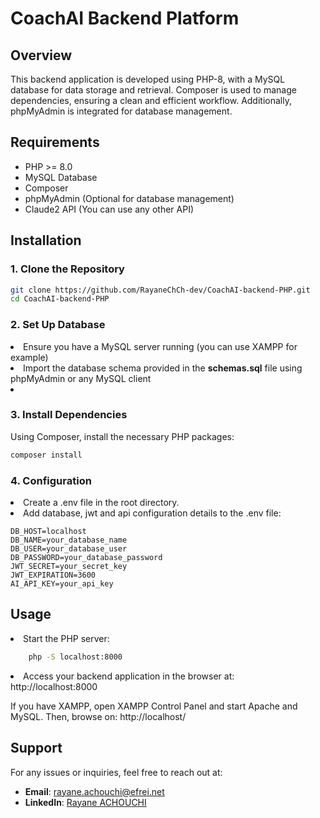# CoachAI Backend Platform

## Overview

This backend application is developed using PHP-8, with a MySQL database for data storage and retrieval. Composer is used to manage dependencies, ensuring a clean and efficient workflow. Additionally, phpMyAdmin is integrated for database management.

## Requirements

- PHP >= 8.0
- MySQL Database
- Composer
- phpMyAdmin (Optional for database management)
- Claude2 API (You can use any other API)

## Installation

### 1. **Clone the Repository**

```bash
git clone https://github.com/RayaneChCh-dev/CoachAI-backend-PHP.git
cd CoachAI-backend-PHP
```

### 2. Set Up Database

<li> Ensure you have a MySQL server running (you can use XAMPP for example)</li>
<li> Import the database schema provided in the <strong>schemas.sql</strong> file using phpMyAdmin or any MySQL client<li>

### 3. Install Dependencies

Using Composer, install the necessary PHP packages:

```bash
composer install
```

### 4. Configuration

<li>Create a <span>.env</span> file in the root directory.</li>
<li>Add database, jwt and api configuration details to the <span>.env</span> file:</li>

```dotenv
DB_HOST=localhost
DB_NAME=your_database_name
DB_USER=your_database_user
DB_PASSWORD=your_database_password
JWT_SECRET=your_secret_key
JWT_EXPIRATION=3600
AI_API_KEY=your_api_key
```

## Usage

<li>Start the PHP server:</li>

```bash
    php -S localhost:8000
```

<li>Access your backend application in the browser at:</li>
<span>http://localhost:8000</span>

If you have XAMPP, open XAMPP Control Panel and start Apache and MySQL. Then, browse on:
<span>http://localhost/</span>

## Support 

For any issues or inquiries, feel free to reach out at:

- **Email**: [rayane.achouchi@efrei.net](mailto:rayane.achouchi@efrei.net)  
- **LinkedIn**: [Rayane ACHOUCHI](https://www.linkedin.com/in/rayane-achouchi-00bba9240/)